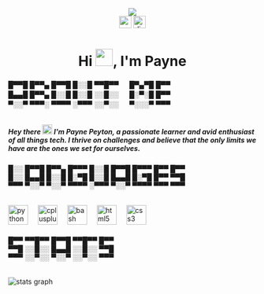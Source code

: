 <div align="center">
  <img src="https://media.tenor.com/q4L3wKD-P7YAAAAi/hydra-we-bhack.gif"  />
</div>

<div align="center">
  <img src="https://img.shields.io/static/v1?message=paynepeyt&logo=gmail&label=Gmail&color=808080&logoColor=white&labelColor=D14836&style=for-the-badge" height="25" alt="gmail logo"  />
  <a href="https://discord.com/users/1123047202298789929" target="_blank">
    <img src="https://img.shields.io/static/v1?message=Discord&logo=discord&label=&color=7289DA&logoColor=white&labelColor=&style=for-the-badge" height="25" alt="discord logo"  />
  </a>
</div>

<h1 align="center">Hi <img src="https://media.tenor.com/Wx9IEmZZXSoAAAAi/hi.gif" height="35">, I'm Payne</h1>

<h6 align="left">█▀▀█ █▀▀▄ █▀▀█ █░░█ ▀▀█▀▀ 　 █▀▄▀█ █▀▀ <br>█▄▄█ █▀▀▄ █░░█ █░░█ ░░█░░ 　 █░▀░█ █▀▀ <br>▀░░▀ ▀▀▀░ ▀▀▀▀ ░▀▀▀ ░░▀░░ 　 ▀░░░▀ ▀▀▀</h6>

<h5 align="left">Hey there <img src="https://media.tenor.com/Wx9IEmZZXSoAAAAi/hi.gif" height="20"> I'm Payne Peyton, a passionate learner and avid enthusiast of all things tech. I thrive on challenges and believe that the only limits we have are the ones we set for ourselves.</h5>

<h6 align="left">█░░ █▀▀█ █▀▀▄ █▀▀▀ █░░█ █▀▀█ █▀▀▀ █▀▀ █▀▀ <br>█░░ █▄▄█ █░░█ █░▀█ █░░█ █▄▄█ █░▀█ █▀▀ ▀▀█ <br>▀▀▀ ▀░░▀ ▀░░▀ ▀▀▀▀ ░▀▀▀ ▀░░▀ ▀▀▀▀ ▀▀▀ ▀▀▀</h6>

<div align="left">
  <img src="https://cdn.jsdelivr.net/gh/devicons/devicon/icons/python/python-original.svg" height="40" alt="python logo"  />
  <img width="12" />
  <img src="https://cdn.jsdelivr.net/gh/devicons/devicon/icons/cplusplus/cplusplus-original.svg" height="40" alt="cplusplus logo"  />
  <img width="12" />
  <img src="https://cdn.jsdelivr.net/gh/devicons/devicon/icons/bash/bash-original.svg" height="40" alt="bash logo"  />
  <img width="12" />
  <img src="https://cdn.jsdelivr.net/gh/devicons/devicon/icons/html5/html5-original.svg" height="40" alt="html5 logo"  />
  <img width="12" />
  <img src="https://cdn.jsdelivr.net/gh/devicons/devicon/icons/css3/css3-original.svg" height="40" alt="css3 logo"  />
</div>

<h6 align="left">█▀▀ ▀▀█▀▀ █▀▀█ ▀▀█▀▀ █▀▀ <br>▀▀█ ░░█░░ █▄▄█ ░░█░░ ▀▀█ <br>▀▀▀ ░░▀░░ ▀░░▀ ░░▀░░ ▀▀▀</h6>

<div align="left">
  <img src="https://github-readme-stats.vercel.app/api?username=paynepeyt&hide_title=true&hide_rank=false&show_icons=true&include_all_commits=true&count_private=false&disable_animations=false&theme=github_dark&locale=en&hide_border=false&order=1" alt="stats graph"  />
</div>